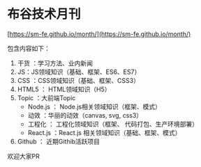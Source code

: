 # 布谷技术月刊

[https://sm-fe.github.io/month/](https://sm-fe.github.io/month/)

包含内容如下：

1. 干货 ：学习方法、业内新闻
2. JS：JS领域知识（基础、框架、ES6、ES7）
3. CSS ：CSS领域知识（基础、框架、CSS3） 
4. HTML5 ： HTML领域知识（H5）
5. Topic ：大前端Topic
	* Node.js ： Node.js相关领域知识（框架、模式）
	* 动效 ：华丽的动效（canvas, svg, css3） 
	* 工程化 ： 工程化领域知识（框架、 代码打包、生产环境部署）
	* React.js ：React.js 相关领域知识（基础、框架、模式）
6. Github ： 近期Githib活跃项目

欢迎大家PR
